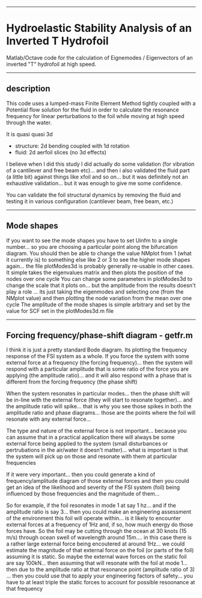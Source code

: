 ______________________________
# Hydroelastic Stability Analysis of an Inverted T Hydrofoil

Matlab/Octave code for the calculation of Eignemodes / Eigenvectors of an inverted "T" hydrofoil at high speed.
______________________________
## description

This code uses a lumped-mass Finite Element Method tightly coupled with a Potential flow solution for the fluid in order to calculate the resonance frequency for linear perturbations to the foil while moving at high speed through the water.

It is quasi quasi 3d
- structure: 2d bending coupled with 1d rotation
- fluid: 2d aerfoil slices (no 3d effects)

I believe when I did this study I did actually do some validation (for vibration of a cantilever and free beam etc)... and then i also validated the fluid part (a little bit) against things like xfoil and so on... but it was definitely not an exhaustive validation... but it was enough to give me some confidence.

You can validate the foil structural dynamics by removing the fluid and testing it in various configuration (cantilever beam, free beam, etc.)
______________________________
## Mode shapes

If you want to see the mode shapes you have to set Uinfm to a single number... so you are choosing a particular point along the bifurcation diagram.
You should then be able to change the value NMplot from 1 (what it currently is) to something else like 2 or 3 to see the higher mode shapes
again... the file plotModes3d is probably generally re-usable in other cases.
It simple takes the eigenvalues matrix and then plots the position of the nodes over one cycle
You can change some parameters in plotModes3d to change the scale that it plots on... but the amplitude from the results doesn't play a role ... its just taking the eigenmodes and selecting one (from the NMplot value) and then plotting the node variation from the mean over one cycle
The amplitude of the mode shapes is simple arbitrary and set by the value for SCF set in the plotModes3d.m file

______________________________
## Forcing frequency/phase-shift diagram - getfr.m

I think it is just a pretty standard Bode diagram.
Its plotting the frequency response of the FSI system as a whole.
If you force the system with some external force at a frequency (the forcing frequency)...
then the system will respond with a particular amplitude that is some ratio of the force you are applying (the amplitude ratio)... and it will also respond with a phase that is different from the forcing frequency (the phase shift)

When the system resonates in particular modes... then the phase shift will be in-line with the external force (they will start to resonate together)... and the amplitude ratio will spike... that is why you see those spikes in both the amplitude ratio and phase diagrams... those are the points where the foil will resonate with any external force...

The type and nature of the external force is not important... because you can assume that in a practical application there will always be some external force being applied to the system (small disturbances or pertrubations in the air/water it doesn't matter)... what is important is that the system will pick up on those and resonate with them at particular frequencies

If it were very important... then you could generate a kind of frequency/amplitude diagram of those external forces and then you could get an idea of the likelihood and severity of the FSI system (foil) being influenced by those frequencies and the magnitude of them...

So for example, if the foil resonates in mode 1 at say 1 hz... and if the amplitude ratio is say 3... then you could make an engineering assessment of the environment this foil will operate within... is it likely to encounter external forces at a frequency of 1Hz and, if so, how much energy do those forces have.  So the foil may be cutting through the ocean at 30 knots (15 m/s) through ocean swell of wavelength around 15m.... in this case there is a rather large external force being encoutered at around 1Hz... we could estimate the magnitude of that external force on the foil (or parts of the foil) assuming it is static.  So maybe the external wave forces on the static foil are say 100kN... then assuming that will resonate with the foil at mode 1... then due to the amplitude ratio at that resonance point (amplitude ratio of 3) ... then you could use that to apply your engineering factors of safety... you have to at least triple the static forces to account for possible resoonance at that frequency






